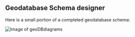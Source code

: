 ## Geodatabase Schema designer
Here is a small portion of a completed geodatabase schema:

![Image of geoDBdiagrams](http://itsallearth.com/images/geoDBdiagrams.JPG)
